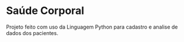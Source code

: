# Saúde Corporal
Projeto feito com uso da Linguagem Python para cadastro e analise de dados dos pacientes. 
